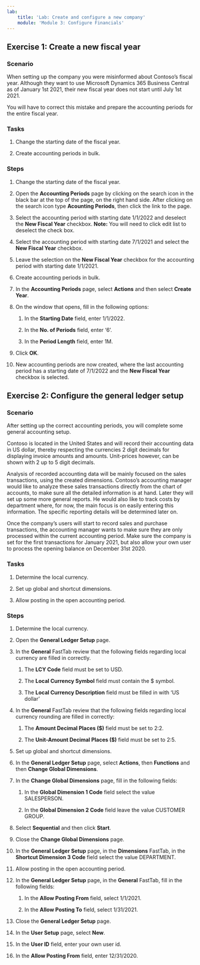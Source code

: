 ```yaml
---
lab:
    title: 'Lab: Create and configure a new company'
    module: 'Module 3: Configure Financials'
---
```


## Exercise 1: Create a new fiscal year

### Scenario

When setting up the company you were misinformed about Contoso’s fiscal year.
Although they want to use Microsoft Dynamics 365 Business Central as of January
1st 2021, their new fiscal year does not start until July 1st 2021.

You will have to correct this mistake and prepare the accounting periods for the
entire fiscal year.

### Tasks

1.  Change the starting date of the fiscal year.

2.  Create accounting periods in bulk.

### Steps

1.  Change the starting date of the fiscal year.

2.  Open the **Accounting Periods** page by clicking on the search icon in the black bar at the top of the page, on the right hand side. After clicking on the search icon type **Acounting Periods**, then click the link to the page.

3.  Select the accounting period with starting date 1/1/2022 and deselect
    the **New Fiscal Year** checkbox.
    **Note:** You will need to click edit list to deselect the check box.

4.  Select the accounting period with starting date 7/1/2021 and select the
    **New Fiscal Year** checkbox.

5.  Leave the selection on the **New Fiscal Year** checkbox for the
    accounting period with starting date 1/1/2021.

6.  Create accounting periods in bulk.

7.  In the **Accounting Periods** page, select **Actions** and then select
    **Create Year**.

8.  On the window that opens, fill in the following options:

       1.  In the **Starting Date** field, enter 1/1/2022.

       2.  In the **No. of Periods** field, enter ‘6’.

       3.  In the **Period Length** field, enter 1M.

9.  Click **OK**.

10.  New accounting periods are now created, where the last accounting period
    has a starting date of 7/1/2022 and the **New Fiscal Year** checkbox is
    selected.

## Exercise 2: Configure the general ledger setup

### Scenario

After setting up the correct accounting periods, you will complete some general
accounting setup.

Contoso is located in the United States and will record their accounting data in
US dollar, thereby respecting the currencies 2 digit decimals for displaying
invoice amounts and amounts. Unit-prices however, can be shown with 2 up to 5
digit decimals.

Analysis of recorded accounting data will be mainly focused on the sales
transactions, using the created dimensions. Contoso’s accounting manager would
like to analyze these sales transactions directly from the chart of accounts, to
make sure all the detailed information is at hand. Later they will set up some
more general reports. He would also like to track costs by department where, for
now, the main focus is on easily entering this information. The specific
reporting details will be determined later on.

Once the company’s users will start to record sales and purchase transactions,
the accounting manager wants to make sure they are only processed within the
current accounting period. Make sure the company is set for the first
transactions for January 2021, but also allow your own user to process the
opening balance on December 31st 2020.

### Tasks

1.  Determine the local currency.

2.  Set up global and shortcut dimensions.

3.  Allow posting in the open accounting period.

### Steps

1.  Determine the local currency.

2.  Open the **General Ledger Setup** page.

3.  In the **General** FastTab review that the following fields regarding
    local currency are filled in correctly.

       1.  The **LCY Code** field must be set to USD.

       2.  The **Local Currency Symbol** field must contain the \$ symbol.

       3.  The **Local Currency Description** field must be filled in with ‘US
            dollar’

4.  In the **General** FastTab review that the following fields regarding
    local currency rounding are filled in correctly:

       1.  The **Amount Decimal Places (\$)** field must be set to 2:2.

       2.  The **Unit-Amount Decimal Places (\$)** field must be set to 2:5.

5.  Set up global and shortcut dimensions.

6.  In the **General Ledger Setup** page, select **Actions**, then
    **Functions** and then **Change Global Dimensions**.

7.  In the **Change Global Dimensions** page, fill in the following fields:

       1.  In the **Global Dimension 1 Code** field select the value
            SALESPERSON.

       2.  In the **Global Dimension 2 Code** field leave the value CUSTOMER
            GROUP.

8.  Select **Sequential** and then click **Start**.

9.  Close the **Change Global Dimensions** page.

10.  In the **General Ledger Setup** page, in the **Dimensions** FastTab, in
    the **Shortcut Dimension 3 Code** field select the value DEPARTMENT.

11.  Allow posting in the open accounting period.

12.  In the **General Ledger Setup** page, in the **General** FastTab, fill
    in the following fields:

       1.  In the **Allow Posting From** field, select 1/1/2021.

       2.  In the **Allow Posting To** field, select 1/31/2021.

13.  Close the **General Ledger Setup** page.

14.  In the **User Setup** page, select **New**.

15.  In the **User ID** field, enter your own user id.

16.  In the **Allow Posting From** field, enter 12/31/2020.
